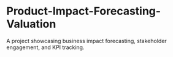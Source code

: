 # Product-Impact-Forecasting-Valuation
A project showcasing business impact forecasting, stakeholder engagement, and KPI tracking.

